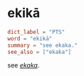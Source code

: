 # ekikā

``` toml
dict_label = "PTS"
word = "ekikā"
summary = "see ekaka."
see_also = ["ekaka"]
```

see *[ekaka](ekaka.md)*.


